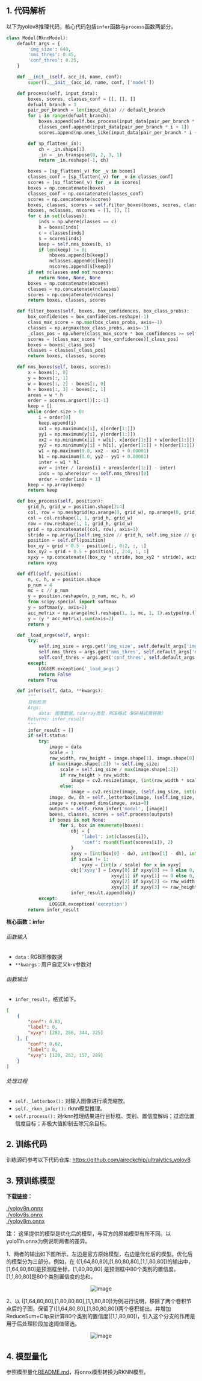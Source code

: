 ## 1. 代码解析

以下为yolov8推理代码，核心代码包括`infer`函数与`process`函数两部分。

```python
class Model(RknnModel):
    default_args = {
        'img_size': 640,
        'nms_thres': 0.45,
        'conf_thres': 0.25,
    }

    def __init__(self, acc_id, name, conf):
        super().__init__(acc_id, name, conf, ['model'])

    def process(self, input_data):
        boxes, scores, classes_conf = [], [], []
        defualt_branch = 3
        pair_per_branch = len(input_data) // defualt_branch
        for i in range(defualt_branch):
            boxes.append(self.box_process(input_data[pair_per_branch * i]))
            classes_conf.append(input_data[pair_per_branch * i + 1])
            scores.append(np.ones_like(input_data[pair_per_branch * i + 1][:, :1, :, :], dtype=np.float32))

        def sp_flatten(_in):
            ch = _in.shape[1]
            _in = _in.transpose(0, 2, 3, 1)
            return _in.reshape(-1, ch)

        boxes = [sp_flatten(_v) for _v in boxes]
        classes_conf = [sp_flatten(_v) for _v in classes_conf]
        scores = [sp_flatten(_v) for _v in scores]
        boxes = np.concatenate(boxes)
        classes_conf = np.concatenate(classes_conf)
        scores = np.concatenate(scores)
        boxes, classes, scores = self.filter_boxes(boxes, scores, classes_conf)
        nboxes, nclasses, nscores = [], [], []
        for c in set(classes):
            inds = np.where(classes == c)
            b = boxes[inds]
            c = classes[inds]
            s = scores[inds]
            keep = self.nms_boxes(b, s)
            if len(keep) != 0:
                nboxes.append(b[keep])
                nclasses.append(c[keep])
                nscores.append(s[keep])
        if not nclasses and not nscores:
            return None, None, None
        boxes = np.concatenate(nboxes)
        classes = np.concatenate(nclasses)
        scores = np.concatenate(nscores)
        return boxes, classes, scores

    def filter_boxes(self, boxes, box_confidences, box_class_probs):
        box_confidences = box_confidences.reshape(-1)
        class_max_score = np.max(box_class_probs, axis=-1)
        classes = np.argmax(box_class_probs, axis=-1)
        _class_pos = np.where(class_max_score * box_confidences >= self.conf_thres)
        scores = (class_max_score * box_confidences)[_class_pos]
        boxes = boxes[_class_pos]
        classes = classes[_class_pos]
        return boxes, classes, scores

    def nms_boxes(self, boxes, scores):
        x = boxes[:, 0]
        y = boxes[:, 1]
        w = boxes[:, 2] - boxes[:, 0]
        h = boxes[:, 3] - boxes[:, 1]
        areas = w * h
        order = scores.argsort()[::-1]
        keep = []
        while order.size > 0:
            i = order[0]
            keep.append(i)
            xx1 = np.maximum(x[i], x[order[1:]])
            yy1 = np.maximum(y[i], y[order[1:]])
            xx2 = np.minimum(x[i] + w[i], x[order[1:]] + w[order[1:]])
            yy2 = np.minimum(y[i] + h[i], y[order[1:]] + h[order[1:]])
            w1 = np.maximum(0.0, xx2 - xx1 + 0.00001)
            h1 = np.maximum(0.0, yy2 - yy1 + 0.00001)
            inter = w1 * h1
            ovr = inter / (areas[i] + areas[order[1:]] - inter)
            inds = np.where(ovr <= self.nms_thres)[0]
            order = order[inds + 1]
        keep = np.array(keep)
        return keep

    def box_process(self, position):
        grid_h, grid_w = position.shape[2:4]
        col, row = np.meshgrid(np.arange(0, grid_w), np.arange(0, grid_h))
        col = col.reshape(1, 1, grid_h, grid_w)
        row = row.reshape(1, 1, grid_h, grid_w)
        grid = np.concatenate((col, row), axis=1)
        stride = np.array([self.img_size // grid_h, self.img_size // grid_w]).reshape(1, 2, 1, 1)
        position = self.dfl(position)
        box_xy = grid + 0.5 - position[:, 0:2, :, :]
        box_xy2 = grid + 0.5 + position[:, 2:4, :, :]
        xyxy = np.concatenate((box_xy * stride, box_xy2 * stride), axis=1)
        return xyxy

    def dfl(self, position):
        n, c, h, w = position.shape
        p_num = 4
        mc = c // p_num
        y = position.reshape(n, p_num, mc, h, w)
        from scipy.special import softmax
        y = softmax(y, axis=2)
        acc_metrix = np.arange(mc).reshape(1, 1, mc, 1, 1).astype(np.float32)
        y = (y * acc_metrix).sum(axis=2)
        return y

    def _load_args(self, args):
        try:
            self.img_size = args.get('img_size', self.default_args['img_size'])
            self.nms_thres = args.get('nms_thres', self.default_args['nms_thres'])
            self.conf_thres = args.get('conf_thres', self.default_args['conf_thres'])
        except:
            LOGGER.exception('_load_args')
            return False
        return True

    def infer(self, data, **kwargs):
        """
        目标检测
        Args:
            data: 图像数据，ndarray类型，RGB格式（BGR格式需转换）
        Returns: infer_result
        """
        infer_result = []
        if self.status:
            try:
                image = data
                scale = 1
                raw_width, raw_height = image.shape[1], image.shape[0]
                if max(image.shape[:2]) != self.img_size:
                    scale = self.img_size / max(image.shape[:2])
                    if raw_height > raw_width:
                        image = cv2.resize(image, (int(raw_width * scale), self.img_size))
                    else:
                        image = cv2.resize(image, (self.img_size, int(raw_height * scale)))
                image, dw, dh = self._letterbox(image, (self.img_size, self.img_size))
                image = np.expand_dims(image, axis=0)
                outputs = self._rknn_infer('model', [image])
                boxes, classes, scores = self.process(outputs)
                if boxes is not None:
                    for i, box in enumerate(boxes):
                        obj = {
                            'label': int(classes[i]),
                            'conf': round(float(scores[i]), 2)
                        }
                        xyxy = [int(box[0] - dw), int(box[1] - dh), int(box[2] - dw), int(box[3] - dh)]
                        if scale != 1:
                            xyxy = [int(x / scale) for x in xyxy]
                        obj['xyxy'] = [xyxy[0] if xyxy[0] >= 0 else 0,
                                       xyxy[1] if xyxy[1] >= 0 else 0,
                                       xyxy[2] if xyxy[2] <= raw_width else raw_width,
                                       xyxy[3] if xyxy[3] <= raw_height else raw_height]
                        infer_result.append(obj)
            except:
                LOGGER.exception('exception')
        return infer_result
```

**核心函数：infer**

###### 函数输入

- `data：`RGB图像数据
- `**kwargs：`用户自定义k-v参数对

###### 函数输出

- `infer_result`，格式如下。

```json
[
    {
        "conf": 0.83,
        "label": 0,
        "xyxy": [282, 286, 344, 325]
    }, {
        "conf": 0.62,
        "label": 0,
        "xyxy": [120, 262, 157, 289]
    }
]
```

###### 处理过程

- `self._letterbox():` 对输入图像进行填充缩放。
- `self._rknn_infer():` rknn模型推理。
- `self.process():` 对rknn推理结果进行目标框、类别、置信度解码；过滤低置信度目标；非极大值抑制去除冗余目标。

## 2. 训练代码

训练源码参考以下代码仓库:  https://github.com/airockchip/ultralytics_yolov8

## 3. 预训练模型

**下载链接：**

[./yolov8n.onnx](https://ftrg.zbox.filez.com/v2/delivery/data/95f00b0fc900458ba134f8b180b3f7a1/examples/yolov8/yolov8n.onnx)<br />[./yolov8s.onnx](https://ftrg.zbox.filez.com/v2/delivery/data/95f00b0fc900458ba134f8b180b3f7a1/examples/yolov8/yolov8s.onnx)<br />[./yolov8m.onnx](https://ftrg.zbox.filez.com/v2/delivery/data/95f00b0fc900458ba134f8b180b3f7a1/examples/yolov8/yolov8m.onnx)

**注：** 这里提供的模型是优化后的模型，与官方的原始模型有所不同。以yolo11n.onnx为例说明两者的差异。

1、两者的输出如下图所示。左边是官方原始模型，右边是优化后的模型。优化后的模型分为三部分。例如，在 ([1,64,80,80],[1,80,80,80],[1,1,80,80])的输出中，[1,64,80,80]是预测框坐标，[1,80,80,80] 是预测框中80个类别的置信度。[1,1,80,80]是80个类别置信度的总和。

<div align=center>
  <img src="./assets/yolov8_output_comparison.jpg" alt="Image">
</div>



2、以 ([1,64,80,80],[1,80,80,80],[1,1,80,80])为例进行说明，移除了两个卷积节点后的子图，保留了([1,64,80,80],[1,80,80,80])两个卷积输出。并增加ReduceSum+Clip来计算80个类别的置信度([1,1,80,80])，引入这个分支的作用是用于后处理阶段加速阈值筛选。

<div align=center>
  <img src="./assets/yolov8_graph_comparison.jpg" alt="Image">
</div>


## 4. 模型量化

参照模型量化[README.md](../../../quantization/rockchip/README.md)，将onnx模型转换为RKNN模型。
